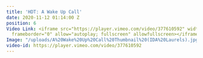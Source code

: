 ```yaml
---
title: 'HDT: A Wake Up Call'
date: 2020-11-12 01:14:00 Z
position: 6
Video Link: <iframe src="https://player.vimeo.com/video/377610592" width="640" height="360"
  frameborder="0" allow="autoplay; fullscreen" allowfullscreen></iframe>
Image: "/uploads/A%20Wake%20Up%20Call%20Thumbnail%20(IDA%20Laurels).jpg"
video-id: https://player.vimeo.com/video/377610592
---
```


